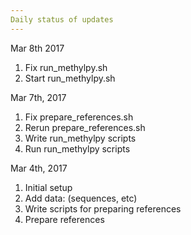 ```yaml
---
Daily status of updates
---
```


Mar 8th 2017
1. Fix run_methylpy.sh
2. Start run_methylpy.sh

Mar 7th, 2017
1. Fix prepare_references.sh
2. Rerun prepare_references.sh
3. Write run_methylpy scripts
4. Run run_methylpy scripts

Mar 4th, 2017
1. Initial setup
2. Add data: (sequences, etc)
3. Write scripts for preparing references
4. Prepare references
